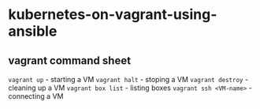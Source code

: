 # kubernetes-on-vagrant-using-ansible

## vagrant command sheet

`vagrant up` - starting a VM
`vagrant halt` - stoping a VM
`vagrant destroy` - cleaning up a VM
`vagrant box list` - listing boxes
`vagrant ssh <VM-name>` - connecting a VM